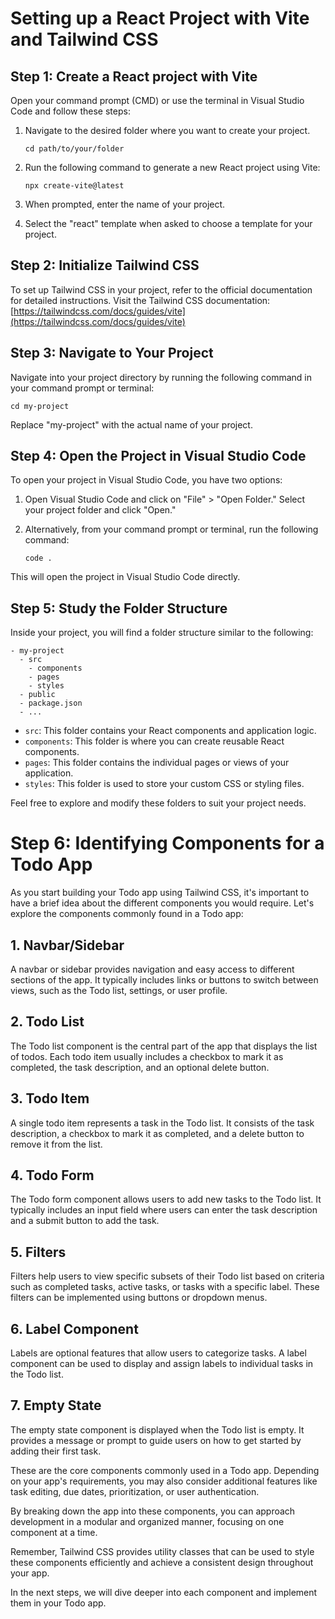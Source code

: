 

# Setting up a React Project with Vite and Tailwind CSS

## Step 1: Create a React project with Vite

Open your command prompt (CMD) or use the terminal in Visual Studio Code and follow these steps:

1. Navigate to the desired folder where you want to create your project.
   ```
   cd path/to/your/folder
   ```

2. Run the following command to generate a new React project using Vite:
   ```
   npx create-vite@latest
   ```

3. When prompted, enter the name of your project.

4. Select the "react" template when asked to choose a template for your project.

## Step 2: Initialize Tailwind CSS

To set up Tailwind CSS in your project, refer to the official documentation for detailed instructions. Visit the Tailwind CSS documentation: [https://tailwindcss.com/docs/guides/vite](https://tailwindcss.com/docs/guides/vite)

## Step 3: Navigate to Your Project

Navigate into your project directory by running the following command in your command prompt or terminal:
```
cd my-project
```

Replace "my-project" with the actual name of your project.

## Step 4: Open the Project in Visual Studio Code

To open your project in Visual Studio Code, you have two options:

1. Open Visual Studio Code and click on "File" > "Open Folder." Select your project folder and click "Open."

2. Alternatively, from your command prompt or terminal, run the following command:
   ```
   code .
   ```

This will open the project in Visual Studio Code directly.

## Step 5: Study the Folder Structure

Inside your project, you will find a folder structure similar to the following:

```
- my-project
  - src
    - components
    - pages
    - styles
  - public
  - package.json
  - ...
```

- `src`: This folder contains your React components and application logic.
- `components`: This folder is where you can create reusable React components.
- `pages`: This folder contains the individual pages or views of your application.
- `styles`: This folder is used to store your custom CSS or styling files.

Feel free to explore and modify these folders to suit your project needs.

# Step 6: Identifying Components for a Todo App

As you start building your Todo app using Tailwind CSS, it's important to have a brief idea about the different components you would require. Let's explore the components commonly found in a Todo app:

## 1. Navbar/Sidebar

A navbar or sidebar provides navigation and easy access to different sections of the app. It typically includes links or buttons to switch between views, such as the Todo list, settings, or user profile.

## 2. Todo List

The Todo list component is the central part of the app that displays the list of todos. Each todo item usually includes a checkbox to mark it as completed, the task description, and an optional delete button.

## 3. Todo Item

A single todo item represents a task in the Todo list. It consists of the task description, a checkbox to mark it as completed, and a delete button to remove it from the list.

## 4. Todo Form

The Todo form component allows users to add new tasks to the Todo list. It typically includes an input field where users can enter the task description and a submit button to add the task.

## 5. Filters

Filters help users to view specific subsets of their Todo list based on criteria such as completed tasks, active tasks, or tasks with a specific label. These filters can be implemented using buttons or dropdown menus.

## 6. Label Component

Labels are optional features that allow users to categorize tasks. A label component can be used to display and assign labels to individual tasks in the Todo list.

## 7. Empty State

The empty state component is displayed when the Todo list is empty. It provides a message or prompt to guide users on how to get started by adding their first task.

These are the core components commonly used in a Todo app. Depending on your app's requirements, you may also consider additional features like task editing, due dates, prioritization, or user authentication.

By breaking down the app into these components, you can approach development in a modular and organized manner, focusing on one component at a time.

Remember, Tailwind CSS provides utility classes that can be used to style these components efficiently and achieve a consistent design throughout your app.

In the next steps, we will dive deeper into each component and implement them in your Todo app.
